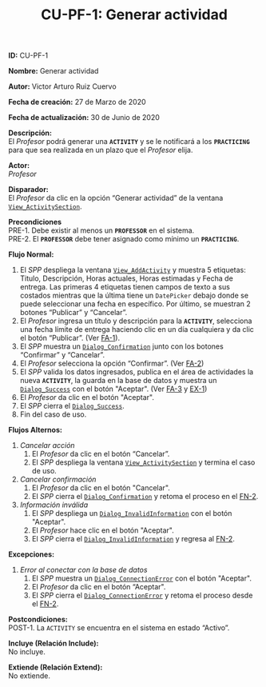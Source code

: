 ﻿--- 
layout: page 
title: "CU-PF-1: Generar actividad" 
permalink: /design-specification/uc-descriptions/professor/cu-pf-1/ 
hide_hero: true 
---

**ID:** CU-PF-1  

**Nombre:** Generar actividad  

**Autor:** Victor Arturo Ruiz Cuervo  

**Fecha de creación:** 27 de Marzo de 2020  

**Fecha de actualización:** 30 de Junio de 2020  

**Descripción:**  
El *Profesor* podrá generar una **`ACTIVITY`** y se le notificará a los **`PRACTICING`** para que sea realizada en un plazo que el *Profesor* elija.  

**Actor:**  
*Profesor*  

**Disparador:**  
El *Profesor* da clic en la opción “Generar actividad” de la ventana [`View_ActivitySection`][VASE].  

**Precondiciones**  
PRE-1. Debe existir al menos un **`PROFESSOR`** en el sistema.  
PRE-2. El **`PROFESSOR`** debe tener asignado como mínimo un **`PRACTICING`**.   

**Flujo Normal:**  
  1. El *SPP* despliega la ventana [`View_AddActivity`][VAAC] y muestra 5 etiquetas: Titulo, Descripción, Horas actuales, Horas estimadas y Fecha de entrega. Las primeras 4 etiquetas tienen campos de texto a sus costados mientras que la última tiene un `DatePicker` debajo donde se puede seleccionar una fecha en específico. Por último, se muestran 2 botones “Publicar” y “Cancelar”. 
  2. <a id="fn-2"><i></i></a>El *Profesor* ingresa un título y descripción para la **`ACTIVITY`**, selecciona una fecha límite de entrega haciendo clic en un día cualquiera y da clic el botón “Publicar”. (Ver <a href="#cancelar_accion">FA-1</a>).
  3.  El *SPP* muestra un [`Dialog_Confirmation`][DLCO] junto con los botones “Confirmar” y “Cancelar”. 
  4. El *Profesor* selecciona la opción “Confirmar”. (Ver <a href="#cancelar_confirm">FA-2</a>)
  5. El *SPP* valida los datos ingresados, publica en el área de actividades la nueva **`ACTIVITY`**, la guarda en la base de datos y muestra un [`Dialog_Success`][DLSU] con el botón "Aceptar". (Ver <a href="#info_invalida">FA-3</a> y <a href="#error_conect">EX-1</a>) 
  6. El *Profesor* da clic en el botón "Aceptar".
  7. El *SPP* cierra el [`Dialog_Success`][DLSU].
  8. Fin del caso de uso.

**Flujos Alternos:**    
  1. <a id="cancelar_accion"><i></i></a>*Cancelar acción*
	  1. El *Profesor* da clic en el botón “Cancelar”.
	  2. El *SPP* despliega la ventana [`View_ActivitySection`][VASE] y termina el caso de uso. 
  2. <a id="cancelar_confirm"><i></i></a>*Cancelar confirmación*
	  1. El *Profesor* da clic en el botón "Cancelar".
	  2. El *SPP* cierra el [`Dialog_Confirmation`][DLCO] y retoma el proceso en el <a href="#fn-2">FN-2</a>.
  3. <a id="info_invalida"><i></i></a>*Información inválida*
	  1. El *SPP* despliega un [`Dialog_InvalidInformation`][DLII] con el botón "Aceptar".
	  2. El *Profesor* hace clic en el botón "Aceptar".
	  3. El *SPP* cierra el [`Dialog_InvalidInformation`][DLII] y regresa al <a href="#fn-2">FN-2</a>.

**Excepciones:**    
   1. <a id="error_conect"><i></i></a>*Error al conectar con la base de datos*
	   1. El *SPP* muestra un [`Dialog_ConnectionError`][DLCE] con el botón "Aceptar". 
	   2. El *Profesor* da clic en el botón “Aceptar".
	   3. El *SPP* cierra el [`Dialog_ConnectionError`][DLCE] y retoma el proceso desde el <a href="#fn-2">FN-2</a>.

**Postcondiciones:**  
POST-1. La `ACTIVITY` se encuentra en el sistema en estado “Activo”.  

**Incluye (Relación Include):**  
No incluye.  

**Extiende (Relación Extend):**    
No extiende.    

[VASE]: https://raw.githubusercontent.com/Phalord/PracticasProfesionales/gh-pages/assets/imgs/prototypes/professor/View_ActivitySection.png "`View_ActivitySection` Prototype"
[VAAC]: https://raw.githubusercontent.com/Phalord/PracticasProfesionales/gh-pages/assets/imgs/prototypes/professor/View_AddActivity.png "`View_AddActivity` Prototype"
[DLSU]: https://raw.githubusercontent.com/Phalord/PracticasProfesionales/gh-pages/assets/imgs/prototypes/generals/Dialog_Success.png "`Dialog_Success` Prototype"
[DLCO]: https://raw.githubusercontent.com/Phalord/PracticasProfesionales/gh-pages/assets/imgs/prototypes/generals/Dialog_Confirmation.png "`Dialog_Confirmation` Prototype"
[DLII]: https://raw.githubusercontent.com/Phalord/PracticasProfesionales/gh-pages/assets/imgs/prototypes/generals/Dialog_InvalidInformation.png "`Dialog_InvalidInformation` Prototype"
[DLCE]: https://raw.githubusercontent.com/Phalord/PracticasProfesionales/gh-pages/assets/imgs/prototypes/generals/Dialog_ConnectionError.png "`Dialog_ConnectionError` Prototype"
